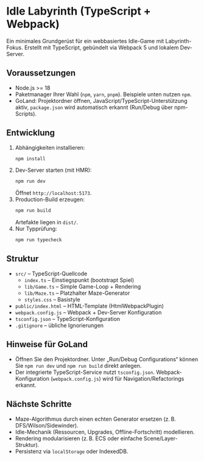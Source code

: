 # Idle Labyrinth (TypeScript + Webpack)

Ein minimales Grundgerüst für ein webbasiertes Idle-Game mit Labyrinth-Fokus. Erstellt mit TypeScript, gebündelt via Webpack 5 und lokalem Dev-Server.

## Voraussetzungen

- Node.js >= 18
- Paketmanager Ihrer Wahl (`npm`, `yarn`, `pnpm`). Beispiele unten nutzen `npm`.
- GoLand: Projektordner öffnen, JavaScript/TypeScript-Unterstützung aktiv, `package.json` wird automatisch erkannt (Run/Debug über npm-Scripts).

## Entwicklung

1. Abhängigkeiten installieren:
   ```bash
   npm install
   ```
2. Dev-Server starten (mit HMR):
   ```bash
   npm run dev
   ```
   Öffnet `http://localhost:5173`.
3. Production-Build erzeugen:
   ```bash
   npm run build
   ```
   Artefakte liegen in `dist/`.
4. Nur Typprüfung:
   ```bash
   npm run typecheck
   ```

## Struktur

- `src/` – TypeScript-Quellcode
  - `index.ts` – Einstiegspunkt (bootstrapt Spiel)
  - `lib/Game.ts` – Simple Game-Loop + Rendering
  - `lib/Maze.ts` – Platzhalter Maze-Generator
  - `styles.css` – Basistyle
- `public/index.html` – HTML-Template (HtmlWebpackPlugin)
- `webpack.config.js` – Webpack + Dev-Server Konfiguration
- `tsconfig.json` – TypeScript-Konfiguration
- `.gitignore` – übliche Ignorierungen

## Hinweise für GoLand

- Öffnen Sie den Projektordner. Unter „Run/Debug Configurations“ können Sie `npm run dev` und `npm run build` direkt anlegen.
- Der integrierte TypeScript-Service nutzt `tsconfig.json`. Webpack-Konfiguration (`webpack.config.js`) wird für Navigation/Refactorings erkannt.

## Nächste Schritte

- Maze-Algorithmus durch einen echten Generator ersetzen (z. B. DFS/Wilson/Sidewinder).
- Idle-Mechanik (Ressourcen, Upgrades, Offline-Fortschritt) modellieren.
- Rendering modularisieren (z. B. ECS oder einfache Scene/Layer-Struktur).
- Persistenz via `localStorage` oder IndexedDB.

